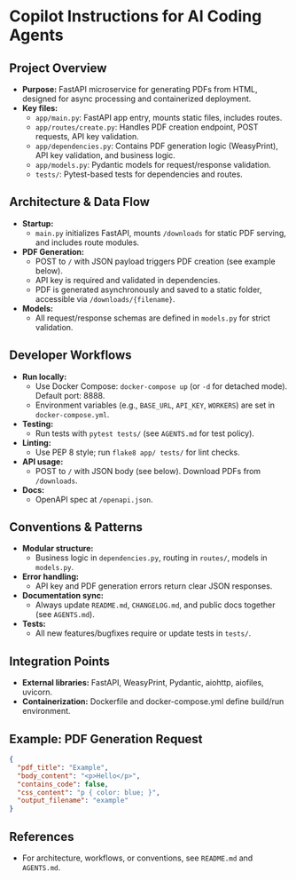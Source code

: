 
# Copilot Instructions for AI Coding Agents

## Project Overview
- **Purpose:** FastAPI microservice for generating PDFs from HTML, designed for async processing and containerized deployment.
- **Key files:**
  - `app/main.py`: FastAPI app entry, mounts static files, includes routes.
  - `app/routes/create.py`: Handles PDF creation endpoint, POST requests, API key validation.
  - `app/dependencies.py`: Contains PDF generation logic (WeasyPrint), API key validation, and business logic.
  - `app/models.py`: Pydantic models for request/response validation.
  - `tests/`: Pytest-based tests for dependencies and routes.

## Architecture & Data Flow
- **Startup:**
  - `main.py` initializes FastAPI, mounts `/downloads` for static PDF serving, and includes route modules.
- **PDF Generation:**
  - POST to `/` with JSON payload triggers PDF creation (see example below).
  - API key is required and validated in dependencies.
  - PDF is generated asynchronously and saved to a static folder, accessible via `/downloads/{filename}`.
- **Models:**
  - All request/response schemas are defined in `models.py` for strict validation.

## Developer Workflows
- **Run locally:**
  - Use Docker Compose: `docker-compose up` (or `-d` for detached mode). Default port: 8888.
  - Environment variables (e.g., `BASE_URL`, `API_KEY`, `WORKERS`) are set in `docker-compose.yml`.
- **Testing:**
  - Run tests with `pytest tests/` (see `AGENTS.md` for test policy).
- **Linting:**
  - Use PEP 8 style; run `flake8 app/ tests/` for lint checks.
- **API usage:**
  - POST to `/` with JSON body (see below). Download PDFs from `/downloads`.
- **Docs:**
  - OpenAPI spec at `/openapi.json`.

## Conventions & Patterns
- **Modular structure:**
  - Business logic in `dependencies.py`, routing in `routes/`, models in `models.py`.
- **Error handling:**
  - API key and PDF generation errors return clear JSON responses.
- **Documentation sync:**
  - Always update `README.md`, `CHANGELOG.md`, and public docs together (see `AGENTS.md`).
- **Tests:**
  - All new features/bugfixes require or update tests in `tests/`.

## Integration Points
- **External libraries:** FastAPI, WeasyPrint, Pydantic, aiohttp, aiofiles, uvicorn.
- **Containerization:** Dockerfile and docker-compose.yml define build/run environment.

## Example: PDF Generation Request
```json
{
  "pdf_title": "Example",
  "body_content": "<p>Hello</p>",
  "contains_code": false,
  "css_content": "p { color: blue; }",
  "output_filename": "example"
}
```

## References
- For architecture, workflows, or conventions, see `README.md` and `AGENTS.md`.
